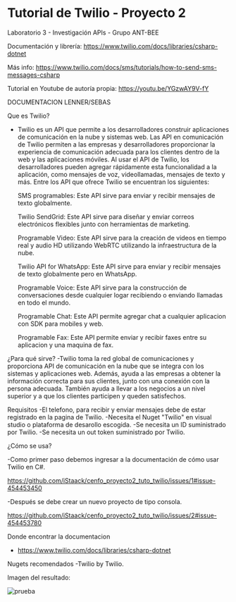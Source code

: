 # Tutorial de Twilio - Proyecto 2
Laboratorio 3 - Investigación APIs - Grupo ANT-BEE

Documentación y librería: https://www.twilio.com/docs/libraries/csharp-dotnet

Más info: https://www.twilio.com/docs/sms/tutorials/how-to-send-sms-messages-csharp

Tutorial en Youtube de autoría propia: https://youtu.be/YGzwAY9V-fY




DOCUMENTACION LENNER/SEBAS

Que es Twilio?
- Twilio es un API que permite a los desarrolladores construir aplicaciones de comunicación en la nube y sistemas web.  Las API en comunicación de Twilio permiten a las empresas y desarrolladores proporcionar la experiencia de comunicación adecuada para los clientes dentro de la web y las aplicaciones móviles. Al usar el API de Twilio, los desarrolladores pueden agregar rápidamente esta funcionalidad a la aplicación, como mensajes de voz, videollamadas, mensajes de texto y más. Entre los API que ofrece Twilio se encuentran los siguientes: 

  SMS programables: Este API sirve para enviar y recibir mensajes de texto globalmente.

  Twilio SendGrid: Este API sirve para diseñar y enviar correos electrónicos flexibles junto con herramientas de marketing.

  Programable Video: Este API sirve para la creación de videos en tiempo real y audio HD utilizando WebRTC utilizando la infraestructura    de la nube.

  Twilio API for WhatsApp: Este API sirve para enviar y recibir mensajes de texto globalmente pero en WhatsApp.

  Programable Voice: Este API sirve para la construcción de conversaciones desde cualquier logar recibiendo o enviando llamadas en todo   el mundo.

  Programable Chat: Este API permite agregar chat a cualquier aplicacion con SDK para mobiles y web.

  Programable Fax: Este API permite enviar y recibir faxes entre su aplicacion y una maquina de fax.

¿Para qué sirve?
-Twilio toma la red global de comunicaciones y proporciona API de comunicación en la nube que se integra con los sistemas y aplicaciones web. Además, ayuda a las empresas a obtener la información correcta para sus clientes, junto con una conexión con la persona adecuada. También ayuda a llevar a los negocios a un nivel superior y a que los clientes participen y queden satisfechos.

Requisitos
-El telefono, para recibir y enviar mensajes debe de estar registrado en la pagina de Twilio.
-Necesita el Nuget "Twilio" en visual studio o plataforma de desarollo escogida.
-Se necesita un ID suministrado por Twilio.
-Se necesita un out token suministrado por Twilio.

¿Cómo se usa?

-Como primer paso debemos ingresar a la documentación de cómo usar Twilio en C#.

https://github.com/iStaack/cenfo_proyecto2_tuto_twilio/issues/1#issue-454453450

-Después se debe crear un nuevo proyecto de tipo consola.

https://github.com/iStaack/cenfo_proyecto2_tuto_twilio/issues/2#issue-454453780


Donde encontrar la documentacion
- https://www.twilio.com/docs/libraries/csharp-dotnet

Nugets recomendados
-Twilio by Twilio.


Imagen del resultado:

![prueba](https://user-images.githubusercontent.com/47118987/59235571-34a0c580-8baf-11e9-8539-dda68d806f58.jpg)
